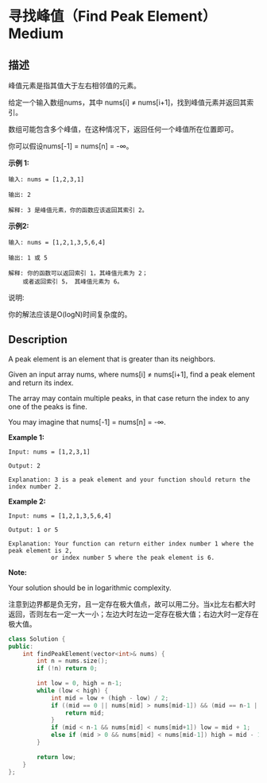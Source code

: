 # 寻找峰值（Find Peak Element）Medium
## 描述
峰值元素是指其值大于左右相邻值的元素。

给定一个输入数组nums，其中 nums[i] &ne; nums[i+1]，找到峰值元素并返回其索引。

数组可能包含多个峰值，在这种情况下，返回任何一个峰值所在位置即可。

你可以假设nums[-1] = nums[n] = -&infin;。

**示例 1:**
```
输入: nums = [1,2,3,1]

输出: 2

解释: 3 是峰值元素，你的函数应该返回其索引 2。
```

**示例2:**
```
输入: nums = [1,2,1,3,5,6,4]

输出: 1 或 5 

解释: 你的函数可以返回索引 1，其峰值元素为 2；
    或者返回索引 5， 其峰值元素为 6。
```


说明:

你的解法应该是O(logN)时间复杂度的。

## Description
A peak element is an element that is greater than its neighbors.

Given an input array nums, where nums[i] &ne; nums[i+1], find a peak element and return its index.

The array may contain multiple peaks, in that case return the index to any one of the peaks is fine.

You may imagine that nums[-1] = nums[n] = -&infin;.

**Example 1:**
```
Input: nums = [1,2,3,1]

Output: 2

Explanation: 3 is a peak element and your function should return the index number 2.
```

**Example 2:**
```
Input: nums = [1,2,1,3,5,6,4]

Output: 1 or 5 

Explanation: Your function can return either index number 1 where the peak element is 2, 
            or index number 5 where the peak element is 6.
```
**Note:**


Your solution should be in logarithmic complexity.





注意到边界都是负无穷，且一定存在极大值点，故可以用二分。当x比左右都大时返回，否则左右一定一大一小；左边大时左边一定存在极大值；右边大时一定存在极大值。
```c++
class Solution {
public:
    int findPeakElement(vector<int>& nums) {
        int n = nums.size();
        if (!n) return 0;
        
        int low = 0, high = n-1;
        while (low < high) {
            int mid = low + (high - low) / 2;
            if ((mid == 0 || nums[mid] > nums[mid-1]) && (mid == n-1 || nums[mid] > nums[mid+1])) {
                return mid;
            }
            if (mid < n-1 && nums[mid] < nums[mid+1]) low = mid + 1;
            else if (mid > 0 && nums[mid] < nums[mid-1]) high = mid - 1;
        }
        
        return low;
    }
};
```
